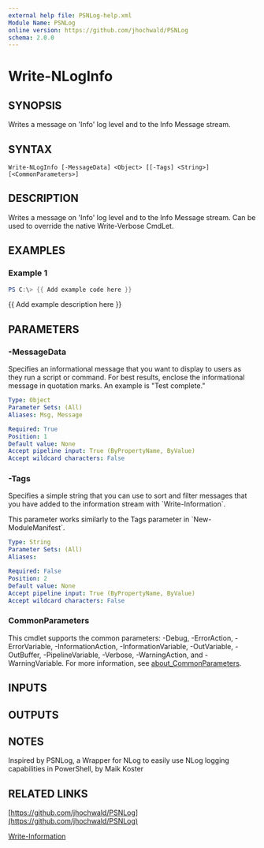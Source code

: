 ```yaml
---
external help file: PSNLog-help.xml
Module Name: PSNLog
online version: https://github.com/jhochwald/PSNLog
schema: 2.0.0
---
```


# Write-NLogInfo

## SYNOPSIS
Writes a message on 'Info' log level and to the Info Message stream.

## SYNTAX

```
Write-NLogInfo [-MessageData] <Object> [[-Tags] <String>] [<CommonParameters>]
```

## DESCRIPTION
Writes a message on 'Info' log level and to the Info Message stream.
Can be used to override the native Write-Verbose CmdLet.

## EXAMPLES

### Example 1
```powershell
PS C:\> {{ Add example code here }}
```

{{ Add example description here }}

## PARAMETERS

### -MessageData
Specifies an informational message that you want to display to users as they run a script or command.
For best results, enclose the informational message in quotation marks.
An example is "Test complete."

```yaml
Type: Object
Parameter Sets: (All)
Aliases: Msg, Message

Required: True
Position: 1
Default value: None
Accept pipeline input: True (ByPropertyName, ByValue)
Accept wildcard characters: False
```

### -Tags
Specifies a simple string that you can use to sort and filter messages that you have added to the information stream with \`Write-Information\`.

This parameter works similarly to the Tags parameter in \`New-ModuleManifest\`.

```yaml
Type: String
Parameter Sets: (All)
Aliases:

Required: False
Position: 2
Default value: None
Accept pipeline input: True (ByPropertyName, ByValue)
Accept wildcard characters: False
```

### CommonParameters
This cmdlet supports the common parameters: -Debug, -ErrorAction, -ErrorVariable, -InformationAction, -InformationVariable, -OutVariable, -OutBuffer, -PipelineVariable, -Verbose, -WarningAction, and -WarningVariable. For more information, see [about_CommonParameters](http://go.microsoft.com/fwlink/?LinkID=113216).

## INPUTS

## OUTPUTS

## NOTES
Inspired by PSNLog, a Wrapper for NLog to easily use NLog logging capabilities in PowerShell, by Maik Koster

## RELATED LINKS

[https://github.com/jhochwald/PSNLog](https://github.com/jhochwald/PSNLog)

[Write-Information]()

